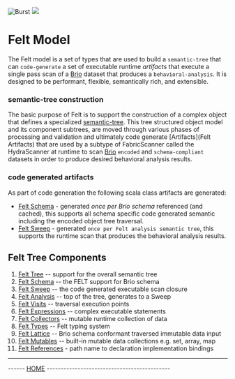 ![Burst](../../../../../../../../../doc/burst_small.png "")
![](../../../../../../../../doc/felt_small.png "")

# Felt Model
The Felt model is a set of types that are used
to build a `semantic-tree` that can `code-generate` a set of
executable runtime _artifacts_ that execute a single pass scan
of a [Brio](../burst-brio/readme.md)  dataset that produces a `behavioral-analysis`. 
It is designed to be performant, flexible, semantically rich, and extensible. 

### semantic-tree construction
The basic purpose of Felt is to support the construction of a complex object
that defines a specialized [semantic-tree](../burst-felt/src/main/scala/org/burstsys/felt/model/tree/readme.md). 
This tree structured object model and its component subtrees,
are moved through various phases of processing and validation and ultimately
code generate [Artifacts](Felt Artifacts) that are 
used by a subtype of FabricScanner called the HydraScanner at runtime to scan 
[Brio](../burst-brio/readme.md) 
`encoded` and `schema-compliant` datasets in order to produce desired behavioral analysis results.

### code generated artifacts
As part of code generation the following scala class artifacts are generated:
* [Felt Schema](../burst-felt/src/main/scala/org/burstsys/felt/model/schema/readme.md) - generated _once per
  Brio schema_ referenced (and cached),
  this supports all schema specific code generated semantic including the encoded object tree traversal.
* [Felt Sweep](../burst-felt/src/main/scala/org/burstsys/felt/model/sweep/readme.md) - generated `once per
Felt analysis semantic tree`, this supports the runtime scan that produces the behavioral analysis results.

## Felt Tree Components
1. [Felt Tree](./tree/readme.md) -- support for the overall semantic tree
1. [Felt Schema](./schema/readme.md) -- the FELT support for Brio schema
1. [Felt Sweep](./sweep/readme.md) -- the code generated executable scan closure
1. [Felt Analysis](./analysis/readme.md) -- top of the tree, generates to a Sweep
1. [Felt Visits](./visits/readme.md) -- traversal execution points
1. [Felt Expressions](./expressions/readme.md) -- complex executable statements
1. [Felt Collectors](./collectors/readme.md) -- mutable runtime collection of data
1. [Felt Types](./types/readme.md) -- Felt typing system
1. [Felt Lattice](./lattice/readme.md) -- Brio schema conformant traversed immutable data input
1. [Felt Mutables](./mutables/readme.md) -- built-in mutable data collections e.g. set, array, map
1. [Felt References](./reference/readme.md) - path name to declaration implementation bindings

---
------ [HOME](../../../../../../../../../readme.md) --------------------------------------------
